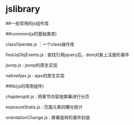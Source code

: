 jslibrary
=========

##一些常用的js组件库

##common(js的基础类库)

classOperate.js  ：一个class操作库

findJqObjEvents.js : 查找引用jquery后，dom对象上注册的事件

jsonp.js : jsonp的原生实现

nativeAjax.js : ajax的原生实现


##lib(js的常用组件)

chaptersplit.js : 把章节内容按屏幕进行分页

exposureStatis.js : 页面元素的曝光统计

orientationChange.js : 屏幕旋转的事件封装



